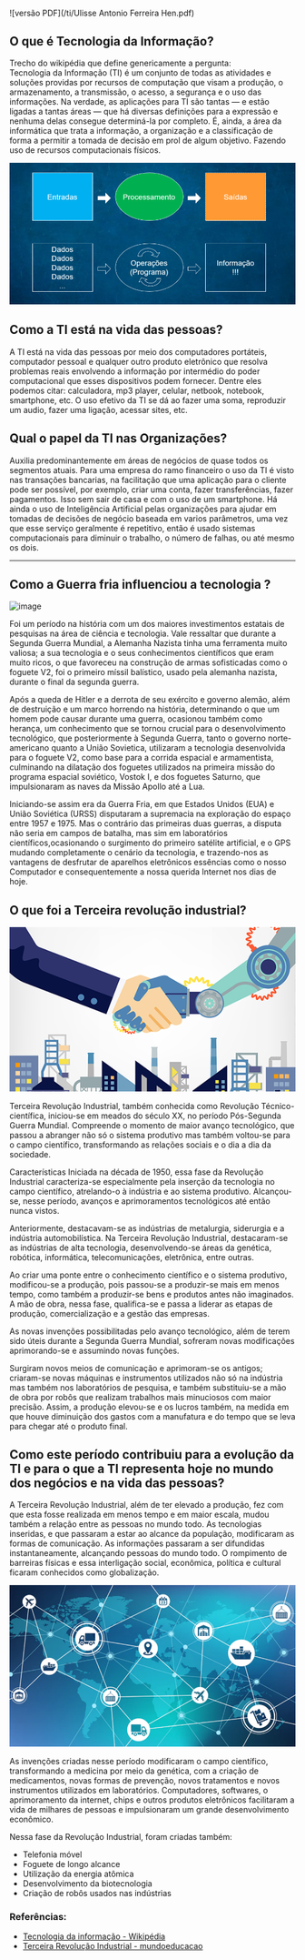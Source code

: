 ###### 
![versão PDF](/ti/Ulisse Antonio Ferreira Hen.pdf)
## O que é Tecnologia da Informação? 


Trecho do wikipédia que define genericamente a pergunta:  
Tecnologia da Informação (TI) é um conjunto de todas as atividades e soluções providas por recursos de computação que visam a produção, o armazenamento, a transmissão, o acesso, a segurança e o uso das informações. Na verdade, as aplicações para TI são tantas — e estão ligadas a tantas áreas — que há diversas definições para a expressão e nenhuma delas consegue determiná-la por completo. É, ainda, a área da informática que trata a informação, a organização e a classificação de forma a permitir a tomada de decisão em prol de algum objetivo. Fazendo uso de recursos computacionais físicos.  


![image](ti.png)

## Como a TI está na vida das pessoas?


A TI está na vida das pessoas por meio dos computadores portáteis, computador pessoal e qualquer outro produto eletrônico que resolva problemas reais envolvendo a informação por intermédio do poder computacional que esses dispositivos podem fornecer. Dentre eles podemos citar: calculadora, mp3 player, celular, netbook, notebook, smartphone, etc. O uso efetivo da TI se dá ao fazer uma soma, reproduzir um audio, fazer uma ligação, acessar sites, etc.

## Qual o papel da TI nas Organizações?


Auxilia predominantemente em áreas de negócios de quase todos os segmentos atuais. Para uma empresa do ramo financeiro o uso da TI é visto nas transações bancarias, na facilitação que uma aplicação para o cliente pode ser possível, por exemplo, criar uma conta, fazer transferências, fazer pagamentos. Isso sem sair de casa e com o uso de um smartphone. Há ainda o uso de Inteligência Artificial pelas organizações para ajudar em tomadas de decisões de negócio baseada em varios parâmetros, uma vez que esse serviço geralmente é repetitivo, então é usado sistemas computacionais para diminuir o trabalho, o número de falhas, ou até mesmo os dois.

----

## Como a Guerra fria influenciou a tecnologia ?

![image](míssilV2.jpeg)


Foi um período na história com um dos maiores investimentos estatais de pesquisas na área de ciência e tecnologia.
Vale ressaltar que durante a Segunda Guerra Mundial, a Alemanha Nazista tinha uma ferramenta muito valiosa; a sua tecnologia e o seus conhecimentos científicos que eram muito ricos, o que favoreceu na construção de armas sofisticadas como o foguete V2, foi o primeiro míssil balístico, usado pela alemanha nazista, durante o final da segunda guerra.

Após a queda de Hitler e a derrota de seu exército e governo alemão, além de destruição e um marco horrendo na história, determinando o que um homem pode causar durante uma guerra, ocasionou também como herança, um conhecimento que se tornou crucial para o desenvolvimento tecnológico, que  posteriormente  à Segunda Guerra, tanto o governo norte-americano quanto a União Sovietica, utilizaram a tecnologia desenvolvida para o foguete V2, como base para a corrida espacial e armamentista, culminando na dilatação dos foguetes utilizados na primeira missão do programa espacial soviético, Vostok I, e dos foguetes Saturno, que impulsionaram as naves da Missão Apollo até a Lua. 

Iniciando-se assim era da Guerra Fria, em que Estados Unidos (EUA) e União Soviética (URSS) disputaram a supremacia na exploração do espaço entre 1957 e 1975. 
Mas o contrário das primeiras duas guerras, a disputa não seria em campos de batalha, mas sim em laboratórios científicos,ocasionando o surgimento do primeiro satélite artificial, e o GPS mudando completamente o cenário da tecnologia, e trazendo-nos as vantagens de desfrutar de aparelhos eletrônicos essências como o nosso Computador e consequentemente a nossa querida Internet nos dias de hoje.


## O que foi a Terceira revolução industrial? 

![image](3a-revolucao.webp)  


Terceira Revolução Industrial, também conhecida como Revolução Técnico-científica, iniciou-se em meados do século XX, no período Pós-Segunda Guerra Mundial. Compreende o momento de maior avanço tecnológico, que passou a abranger não só o sistema produtivo mas também voltou-se para o campo científico, transformando as relações sociais e o dia a dia da sociedade.

Características
Iniciada na década de 1950, essa fase da Revolução Industrial caracteriza-se especialmente pela inserção da tecnologia no campo científico, atrelando-o à indústria e ao sistema produtivo. Alcançou-se, nesse período, avanços e aprimoramentos tecnológicos até então nunca vistos.

Anteriormente, destacavam-se as indústrias de metalurgia, siderurgia e a indústria automobilística. Na Terceira Revolução Industrial, destacaram-se as indústrias de alta tecnologia, desenvolvendo-se áreas da genética, robótica, informática, telecomunicações, eletrônica, entre outras.

Ao criar uma ponte entre o conhecimento científico e o sistema produtivo, modificou-se a produção, pois passou-se a produzir-se mais em menos tempo, como também a produzir-se bens e produtos antes não imaginados. A mão de obra, nessa fase, qualifica-se e passa a liderar as etapas de produção, comercialização e a gestão das empresas.

As novas invenções possibilitadas pelo avanço tecnológico, além de terem sido úteis durante a Segunda Guerra Mundial, sofreram novas modificações aprimorando-se e assumindo novas funções.

Surgiram novos meios de comunicação e aprimoram-se os antigos; criaram-se novas máquinas e instrumentos utilizados não só na indústria mas também nos laboratórios de pesquisa, e também substituiu-se a mão de obra por robôs que realizam trabalhos mais minuciosos com maior precisão. Assim, a produção elevou-se e os lucros também, na medida em que houve diminuição dos gastos com a manufatura e do tempo que se leva para chegar até o produto final.


## Como este período contribuiu para a evolução da TI e para o que a TI representa hoje no mundo dos negócios e na vida das pessoas? 


A Terceira Revolução Industrial, além de ter elevado a produção, fez com que esta fosse realizada em menos tempo e em maior escala, mudou também a relação entre as pessoas no mundo todo. As tecnologias inseridas, e que passaram a estar ao alcance da população, modificaram as formas de comunicação. As informações passaram a ser difundidas instantaneamente, alcançando pessoas do mundo todo. O rompimento de barreiras físicas e essa interligação social, econômica, política e cultural ficaram conhecidos como globalização.

![image](globalizacao.png)  

As invenções criadas nesse período modificaram o campo científico, transformando a medicina por meio da genética, com a criação de medicamentos, novas formas de prevenção, novos tratamentos e novos instrumentos utilizados em laboratórios. Computadores, softwares, o aprimoramento da internet, chips e outros produtos eletrônicos facilitaram a vida de milhares de pessoas e impulsionaram um grande desenvolvimento econômico.

Nessa fase da Revolução Industrial, foram criadas também:

 - Telefonia móvel
 - Foguete de longo alcance
 - Utilização da energia atômica
 - Desenvolvimento da biotecnologia
 - Criação de robôs usados nas indústrias

### Referências:
 - [Tecnologia da informação - Wikipédia](https://pt.wikipedia.org/wiki/Tecnologia_da_informa%C3%A7%C3%A3o)
 - [Terceira Revolução Industrial - mundoeducacao ](https://mundoeducacao.uol.com.br/geografia/terceira-revolucao-industrial.htm)
